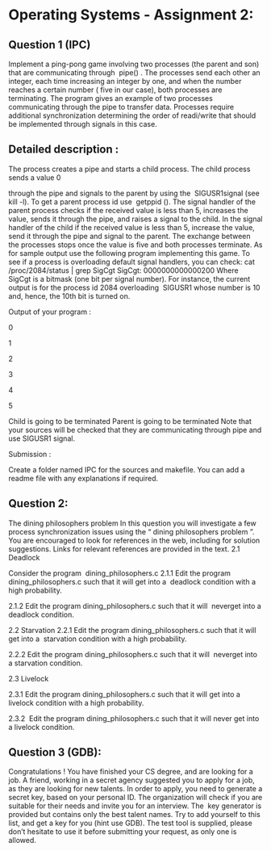 # Operating Systems - Assignment 2:

## Question 1 (IPC) ​
Implement a ping-pong game involving two processes (the parent and son) that are
communicating through ​ pipe()​ . The processes send each other an integer, each time increasing
an integer by one, and when the number reaches a certain number (​ five​ in our case), both
processes are terminating. The program gives an example of two processes communicating
through the pipe to transfer data. Processes require additional synchronization determining the
order of readi/write that should be implemented through signals in this case.

## Detailed description​ :
The process creates a pipe and starts a child process. The child process sends a value 0

through the pipe and signals to the parent by using the ​ SIGUSR1​ signal (see kill -l). To get a
parent process id use ​ getppid​ (). The signal handler of the parent process checks if the
received value is less than 5, increases the value, sends it through the pipe, and raises a signal
to the child. In the signal handler of the child if the received value is less than 5, increase the
value, send it through the pipe and signal to the parent. The exchange between the processes
stops once the value is five and both processes terminate. As for sample output use the
following program implementing this game.
To see if a process is overloading default signal handlers, you can check:
cat /proc/2084/status | grep SigCgt
SigCgt: 0000000000000200
Where SigCgt is a bitmask (one bit per signal number). For instance, the current output is for the
process id 2084 overloading ​ SIGUSR1​ whose number is 10 and, hence, the 10th bit is turned
on.

Output of your program​ :

0

1

2

3

4

5

Child is going to be terminated
Parent is going to be terminated
Note that your sources will be checked that they are communicating through pipe and use
SIGUSR1 signal.

Submission​ :

Create a folder named IPC for the sources and makefile. You can add a readme file with any
explanations if required.

## Question 2​:
The dining philosophers problem
In this question you will investigate a few process synchronization issues using the “​ dining
philosophers problem​ ”. You are encouraged to look for references in the web, including for
solution suggestions. Links for relevant references are provided in the text.
2.1​ ​ Deadlock

Consider the program ​ dining_philosophers.c
2.1.1​ Edit the program dining_philosophers.c such that it will get into a ​ deadlock​ condition with a
high probability.

2.1.2​ Edit the program dining_philosophers.c such that it will ​ never​ get into a deadlock
condition. 

2.2 Starvation
2.2.1​ Edit the program dining_philosophers.c such that it will get into a ​ starvation​ condition with
a high probability.

2.2.2​ Edit the program dining_philosophers.c such that it will ​ never​ get into a starvation
condition.

2.3 Livelock

2.3.1​ Edit the program dining_philosophers.c such that it will get into a ​ livelock​ condition with a
high probability.

2.3.2 ​ Edit the program dining_philosophers.c such that it will ​ never​ get into a livelock condition.

## Question 3 (GDB):
Congratulations ! You have finished your CS degree, and are looking for a job.
A friend, working in a secret agency suggested you to apply for a job, as they are
looking for new talents. In order to apply, you need to generate a secret key, based on
your personal ID. The organization will check if you are suitable for their needs and
invite you for an interview. The ​ key generator​ is provided but contains only the best
talent names. Try to add yourself to this list, and get a key for you (hint use GDB). The
test tool​ is supplied, please don’t hesitate to use it before submitting your request, as
only one is allowed.
